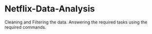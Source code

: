 # Netflix-Data-Analysis
Cleaning and Filtering the data.
Answering the required tasks using the required commands.
